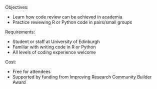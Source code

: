 Objectives:
  - Learn how code review can be achieved in academia
  - Practice reviewing R or Python code in pairs/small groups

Requirements:
  - Student or staff at University of Edinburgh
  - Familiar with writing code in R or Python
  - All levels of coding experience welcome

Cost:
  - Free for attendees
  - Supported by funding from Improving Research Community Builder Award
